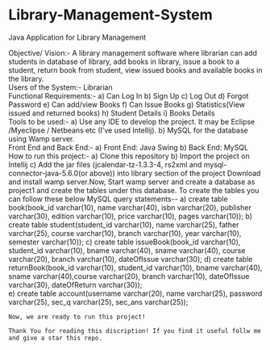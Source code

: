 # Library-Management-System
Java Application for Library Management

Objective/ Vision:- 
A library management software where librarian can add students in database of library, add books in library, issue a book to a student, return book from student, view issued books and available books in the library.                                                                                                                                     
Users of the System:- 
	Librarian                                                                                                                                                                       
Functional Requirements:- 
        a) Can Log In
	b) Sign Up
	c) Log Out
	d) Forgot Password
	e) Can add/view Books
	f) Can Issue Books
	g) Statistics(View issued and returned books)
	h) Student Details
	i) Books Details                                                                                                                                                       
Tools to be used:- 
	a) Use any IDE to develop the project. It may be Eclipse /Myeclipse / Netbeans etc (I’ve used Intellij).
	b) MySQL for the database using Wamp server.                                                                                                                            
Front End and Back End:- 
	a) Front End: Java Swing
	b) Back End: MySQL                                                                                                                                                      
How to run this project:- 
	a) Clone this repository
	b) Import the project on Intellij
        c) Add the jar files (jcalendar-tz-1.3.3-4, rs2xml and mysql-connector-java-5.6.0(or above)) into library section of the project	Download and install wamp server.Now, Start wamp server and create a database as project1 and create the tables under this database. To create the tables you can follow these below MySQL query statements--
	  a) create table book(book_id varchar(10), name varchar(40), isbn varchar(20), publisher varchar(30), edition varchar(10), price varchar(10), pages varchar(10));
	  b) create table student(student_id varchar(10), name varchar(25), father varchar(25), course varchar(10), branch varchar(10), year varchar(10), semester varchar(10));
    c) create table issueBook(book_id varchar(10), student_id varchar(10), bname varchar(40), sname varchar(40), course varchar(20), branch varchar(10), dateOfIssue varchar(30);
	  d) create table returnBook(book_id varchar(10), student_id varchar(10), bname varchar(40), sname varchar(40),course varchar(20), branch varchar(10), dateOfIssue varchar(30), dateOfReturn varchar(30));		
	  e) create table account(username varchar(20), name varchar(25), password varchar(25), sec_q varchar(25), sec_ans varchar(25));
    
    Now, we are ready to run this project!
    
    Thank You for reading this discription! If you find it useful follw me and give a star this repo.
